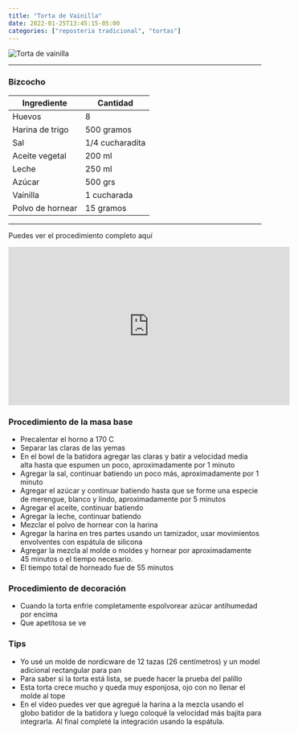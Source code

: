 ```yaml
---
title: "Torta de Vainilla"
date: 2022-01-25T13:45:15-05:00
categories: ["reposteria tradicional", "tortas"]
---
```

![Torta de vainilla](../../images/tortavainilla.jpg)

---
### Bizcocho

| Ingrediente | Cantidad |
| ----------- | ----------- |
| Huevos | 8 |
| Harina de trigo | 500 gramos |
| Sal | 1/4 cucharadita |
| Aceite vegetal | 200 ml |
| Leche | 250 ml |
| Azúcar | 500 grs |
| Vainilla | 1 cucharada |
| Polvo de hornear | 15 gramos |

___

Puedes ver el procedimiento completo aquí
<iframe width="560" height="315" src="https://www.youtube.com/embed/loq-iCwa2lQ" title="YouTube video player" frameborder="0" allow="accelerometer; autoplay; clipboard-write; encrypted-media; gyroscope; picture-in-picture" allowfullscreen></iframe>

### Procedimiento de la masa base
- Precalentar el horno a 170 C
- Separar las claras de las yemas
- En el bowl de la batidora agregar las claras y batir a velocidad media alta hasta que espumen un poco, aproximadamente por 1 minuto
- Agregar la sal, continuar batiendo un poco más, aproximadamente por 1 minuto
- Agregar el azúcar y continuar batiendo hasta que se forme una especie de merengue, blanco y lindo, aproximadamente por 5 minutos
- Agregar el aceite, continuar batiendo
- Agregar la leche, continuar batiendo
- Mezclar el polvo de hornear con la harina
- Agregar la harina en tres partes usando un tamizador, usar movimientos envolventes con espátula de silicona
- Agregar la mezcla al molde o moldes y hornear por aproximadamente 45 minutos o el tiempo necesario.
- El tiempo total de horneado fue de 55 minutos 

### Procedimiento de decoración
- Cuando la torta enfrie completamente espolvorear azúcar antihumedad por encima
- Que apetitosa se ve

### Tips
- Yo usé un molde de nordicware de 12 tazas (26 centímetros) y un model adicional rectangular para pan
- Para saber si la torta está lista, se puede hacer la prueba del palillo
- Esta torta crece mucho y queda muy esponjosa, ojo con no llenar el molde al tope
- En el video puedes ver que agregué la harina a la mezcla usando el globo batidor de la batidora y luego coloqué la velocidad más bajita para integrarla. Al final completé la integración usando la espátula. 

